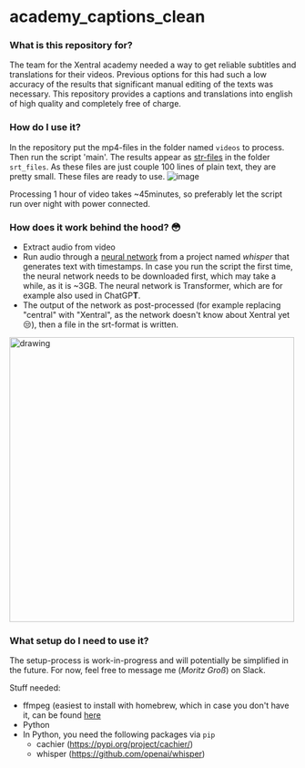 # academy_captions_clean

### What is this repository for?

The team for the Xentral academy needed a way to get reliable subtitles and translations for their videos.
Previous options for this had such a low accuracy of the results that significant manual editing of the texts was necessary.
This repository provides a captions and translations into english of high quality and completely free of charge.

### How do I use it?

In the repository put the mp4-files in the folder named `videos` to process. Then run the script 'main'.
The results appear as [str-files](https://docs.fileformat.com/video/srt/) in the folder `srt_files`.
As these files are just couple 100 lines of plain text, they are pretty small. These files are ready to use.
![image](https://user-images.githubusercontent.com/115226411/215190980-b448ca16-40e1-44a2-8c74-0d8eac179c1c.png)

Processing 1 hour of video takes ~45minutes, so preferably let the script run over night with power connected. 

### How does it work behind the hood? :flushed:
- Extract audio from video
- Run audio through a [neural network](https://arxiv.org/pdf/2212.04356.pdf) from a project named *whisper* that generates text with timestamps. 
In case you run the script the first time, the neural network needs to be downloaded first, which may take a while, as it is ~3GB. The neural network is Transformer, which are for example also used in ChatGP**T**.
- The output of the network as post-processed (for example replacing "central" with "Xentral", as the network doesn't know about Xentral yet :unamused:),
then a file in the srt-format is written.
<img src="https://raw.githubusercontent.com/openai/whisper/main/approach.png" alt="drawing" width="500"/>


### What setup do I need to use it?

The setup-process is work-in-progress and will potentially be simplified in the future. For now, feel free to message me (*Moritz Groß*) on Slack.

Stuff needed:
- ffmpeg (easiest to install with homebrew, which in case you don't have it, can be found [here](https://brew.sh/)
- Python
- In Python, you need the following packages via `pip`
  - cachier (https://pypi.org/project/cachier/)
  - whisper (https://github.com/openai/whisper)
